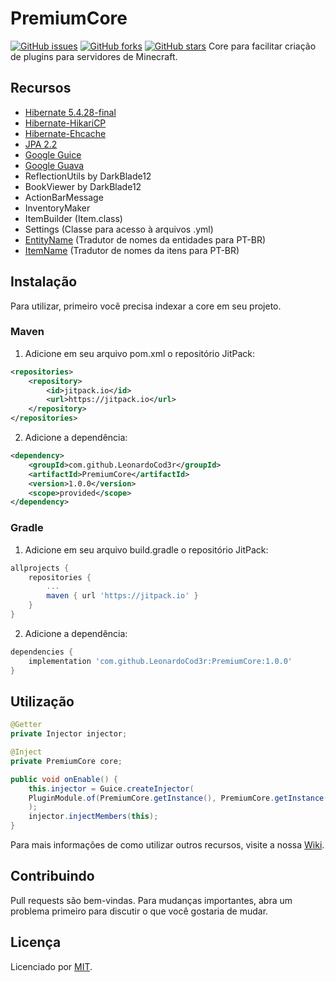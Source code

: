 # PremiumCore 	
<a href="https://github.com/LeonardoCod3r/PremiumCore/issues"><img alt="GitHub issues" src="https://img.shields.io/github/issues/LeonardoCod3r/PremiumCore"></a>
<a href="https://github.com/LeonardoCod3r/PremiumCore/network"><img alt="GitHub forks" src="https://img.shields.io/github/forks/LeonardoCod3r/PremiumCore"></a>
<a href="https://github.com/LeonardoCod3r/PremiumCore/stargazers"><img alt="GitHub stars" src="https://img.shields.io/github/stars/LeonardoCod3r/PremiumCore"></a>
Core para facilitar criação de plugins para servidores de Minecraft.

## Recursos

- [Hibernate 5.4.28-final](https://github.com/hibernate/hibernate-orm/tree/master/hibernate-core)
- [Hibernate-HikariCP](https://github.com/hibernate/hibernate-orm/tree/master/hibernate-hikaricp)
- [Hibernate-Ehcache](https://github.com/hibernate/hibernate-orm/tree/master/hibernate-ehcache)
- [JPA 2.2](https://github.com/hibernate/hibernate-jpa-api)
- [Google Guice](https://github.com/google/guice)
- [Google Guava](https://github.com/google/guava)
- ReflectionUtils by DarkBlade12
- BookViewer by DarkBlade12
- ActionBarMessage
- InventoryMaker
- ItemBuilder (Item.class)
- Settings (Classe para acesso à arquivos .yml)
- [EntityName](https://github.com/eduardo-mior/BukkitEnums-Translateds/blob/master/Enums/EntityName.java) (Tradutor de nomes da entidades para PT-BR)
- [ItemName](https://github.com/eduardo-mior/BukkitEnums-Translateds/blob/master/Enums/ItemName.java) (Tradutor de nomes da itens para PT-BR)

## Instalação

Para utilizar, primeiro você precisa indexar a core em seu projeto.

### Maven

1. Adicione em seu arquivo pom.xml o repositório JitPack:

```xml
<repositories>
	<repository>
		<id>jitpack.io</id>
		<url>https://jitpack.io</url>
	</repository>
</repositories>
```

2. Adicione a dependência:

```xml
<dependency>
	<groupId>com.github.LeonardoCod3r</groupId>
	<artifactId>PremiumCore</artifactId>
	<version>1.0.0</version>
	<scope>provided</scope>
</dependency>
```

### Gradle

1. Adicione em seu arquivo build.gradle o repositório JitPack:

```gradle 
allprojects {
	repositories {
		...
		maven { url 'https://jitpack.io' }
	}
}
```

2. Adicione a dependência:

```gradle
dependencies {
	implementation 'com.github.LeonardoCod3r:PremiumCore:1.0.0'
}
```

## Utilização
```java
@Getter
private Injector injector;

@Inject
private PremiumCore core;

public void onEnable() {
    this.injector = Guice.createInjector(
    PluginModule.of(PremiumCore.getInstance(), PremiumCore.getInstance().getLogger())
    );
    injector.injectMembers(this);
}
```

Para mais informações de como utilizar outros recursos, visite a nossa [Wiki](https://github.com/LeonardoCod3r/PremiumCore/wiki).

## Contribuindo
Pull requests são bem-vindas. Para mudanças importantes, abra um problema primeiro para discutir o que você gostaria de mudar.


## Licença

Licenciado por [MIT](https://choosealicense.com/licenses/mit/).
